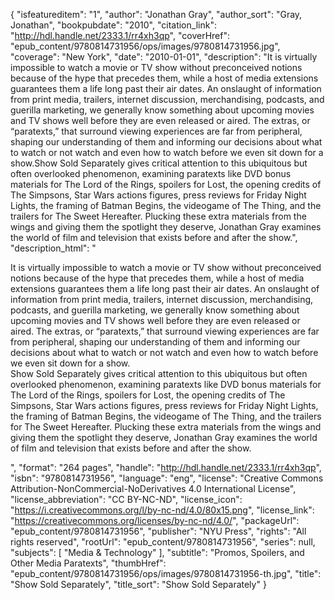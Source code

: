 {
  "isfeatureditem": "1",
  "author": "Jonathan Gray",
  "author_sort": "Gray, Jonathan",
  "bookpubdate": "2010",
  "citation_link": "http://hdl.handle.net/2333.1/rr4xh3qp",
  "coverHref": "epub_content/9780814731956/ops/images/9780814731956.jpg",
  "coverage": "New York",
  "date": "2010-01-01",
  "description": "It is virtually impossible to watch a movie or TV show without preconceived notions because of the hype that precedes them, while a host of media extensions guarantees them a life long past their air dates. An onslaught of information from print media, trailers, internet discussion, merchandising, podcasts, and guerilla marketing, we generally know something about upcoming movies and TV shows well before they are even released or aired. The extras, or &#8220;paratexts,&#8221; that surround viewing experiences are far from peripheral, shaping our understanding of them and informing our decisions about what to watch or not watch and even how to watch before we even sit down for a show.Show Sold Separately gives critical attention to this ubiquitous but often overlooked phenomenon, examining paratexts like DVD bonus materials for The Lord of the Rings, spoilers for Lost, the opening credits of The Simpsons, Star Wars actions figures, press reviews for Friday Night Lights, the framing of Batman Begins, the videogame of The Thing, and the trailers for The Sweet Hereafter. Plucking these extra materials from the wings and giving them the spotlight they deserve, Jonathan Gray examines the world of film and television that exists before and after the show.",
  "description_html": "<p>It is virtually impossible to watch a movie or TV show without preconceived notions because of the hype that precedes them, while a host of media extensions guarantees them a life long past their air dates. An onslaught of information from print media, trailers, internet discussion, merchandising, podcasts, and guerilla marketing, we generally know something about upcoming movies and TV shows well before they are even released or aired. The extras, or &#8220;paratexts,&#8221; that surround viewing experiences are far from peripheral, shaping our understanding of them and informing our decisions about what to watch or not watch and even how to watch before we even sit down for a show.<br>Show Sold Separately gives critical attention to this ubiquitous but often overlooked phenomenon, examining paratexts like DVD bonus materials for The Lord of the Rings, spoilers for Lost, the opening credits of The Simpsons, Star Wars actions figures, press reviews for Friday Night Lights, the framing of Batman Begins, the videogame of The Thing, and the trailers for The Sweet Hereafter. Plucking these extra materials from the wings and giving them the spotlight they deserve, Jonathan Gray examines the world of film and television that exists before and after the show.</p>",
  "format": "264 pages",
  "handle": "http://hdl.handle.net/2333.1/rr4xh3qp",
  "isbn": "9780814731956",
  "language": "eng",
  "license": "Creative Commons Attribution-NonCommercial-NoDerivatives 4.0 International License",
  "license_abbreviation": "CC BY-NC-ND",
  "license_icon": "https://i.creativecommons.org/l/by-nc-nd/4.0/80x15.png",
  "license_link": "https://creativecommons.org/licenses/by-nc-nd/4.0/",
  "packageUrl": "epub_content/9780814731956",
  "publisher": "NYU Press",
  "rights": "All rights reserved",
  "rootUrl": "epub_content/9780814731956",
  "series": null,
  "subjects": [
    "Media & Technology"
  ],
  "subtitle": "Promos, Spoilers, and Other Media Paratexts",
  "thumbHref": "epub_content/9780814731956/ops/images/9780814731956-th.jpg",
  "title": "Show Sold Separately",
  "title_sort": "Show Sold Separately"
}
